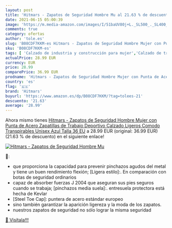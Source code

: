```yaml
---
layout: post
title: 'Hitmars - Zapatos de Seguridad Hombre Mu al 21.63 % de descuento'
date: 2021-06-15 05:00:39
image: 'https://m.media-amazon.com/images/I/51baUV80j+L._SL500_._SL400_.jpg'
comments: true
category: ofertas
author: 'tole.es'
slug: 'B08CDF7KKM-es Hitmars - Zapatos de Seguridad Hombre Mujer con Punta de...'
sku: 'B08CDF7KKM-es'
tags: [ 'Calzado de industria y construcción para mujer','Calzado de trabajo para mujer','Zapatillas de industria y construcción para mujer','Zapatos','Zapatos para mujer','Zapatos y complementos','hitmars','zapatos', ]
actualPrice: 28.99 EUR
currency: EUR
price: 28.99
comparePrice: 36.99 EUR
prodname: 'Hitmars - Zapatos de Seguridad Hombre Mujer con Punta de Acero Zapatillas de Trabajo Deportivo Calzado Ligeros Comodo Transpirables Unisex Azul Talla 36 EU'
country: 'es'
flag: '🇪🇸'
brand: 'Hitmars'
buyurl: 'https://www.amazon.es/dp/B08CDF7KKM/?tag=tolees-21'
descuento: '21.63'
average: '28.99'
---
```


Ahora mismo tienes [Hitmars - Zapatos de Seguridad Hombre Mujer con Punta de Acero Zapatillas de Trabajo Deportivo Calzado Ligeros Comodo Transpirables Unisex Azul Talla 36 EU](https://www.amazon.es/dp/B08CDF7KKM/?tag=tolees-21) a 28.99 EUR (original: 36.99 EUR) (21.63 %  de descuento) en el siguiente enlace!

[![Hitmars - Zapatos de Seguridad Hombre Mu](https://m.media-amazon.com/images/I/51baUV80j+L._SL500_._SL400_.jpg)](https://www.amazon.es/dp/B08CDF7KKM/?tag=tolees-21)

🔎:

- que proporciona la capacidad para prevenir pinchazos agudos del metal y tiene un buen rendimiento flexión; [Ligera estilo]:. En comparación con botas de seguridad ordinarios
- capaz de absorber fuerzas J 2004 que aseguran sus pies seguros cuando se trabaja; [pinchazos media suela]:. entresuela protectora está hecha de Kevlar
- [Steel Toe Cap]: puntera de acero estándar europeo
- sino también garantizar la aparición ligereza y la moda de los zapatos.
- nuestros zapatos de seguridad no sólo lograr la misma seguridad

[🛒 Visítala!!!](https://www.amazon.es/dp/B08CDF7KKM/?tag=tolees-21)
